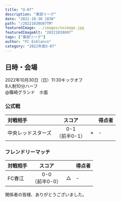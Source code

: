 ```yaml
---
title: "U-07"
description: "東部リーグ"
date: "2022-10-30 1030"
path: "/20221030U07TM"
featuredImage: ../images/noimage.jpg
featuredImageAlt: "20221030U07"
tags: ["東部リーグ"]
author: "FC Esblanco"
category: "2022年度U-07"
---
```


## 日時・会場

2022年10月30日（日）11:30キックオフ<br>
8人制10分ハーフ<br>
@篠崎グランド　ホ面

### 公式戦

| 対戦相手| スコア |   | 得点者  |
|:----|:------:|:-:|:--------|
| 中央レッドスターズ | 0-1<br>（前半0-1） | × |-|

### フレンドリーマッチ

| 対戦相手| スコア |   | 得点者  |
|:----|:------:|:-:|:--------|
| FC春江 | 0-0<br>（前半0-0） | △ |-|


関係者の皆様、ありがとうございました。